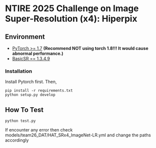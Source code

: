 # NTIRE 2025 Challenge on Image Super-Resolution (x4): Hiperpix

## Environment
- [PyTorch >= 1.7](https://pytorch.org/) **(Recommend **NOT** using torch 1.8!!! It would cause abnormal performance.)**
- [BasicSR == 1.3.4.9](https://github.com/XPixelGroup/BasicSR/blob/master/INSTALL.md) 
### Installation
Install Pytorch first.
Then,
```
pip install -r requirements.txt
python setup.py develop
```

## How To Test

```
python test.py
```
If encounter any error then check models/team26_DAT/HAT_SRx4_ImageNet-LR.yml and change the paths accordingly

